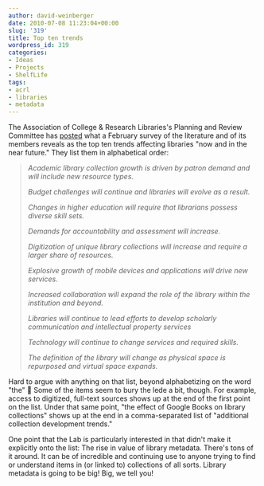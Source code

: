 ```yaml
---
author: david-weinberger
date: 2010-07-08 11:23:04+00:00
slug: '319'
title: Top ten trends
wordpress_id: 319
categories:
- Ideas
- Projects
- ShelfLife
tags:
- acrl
- libraries
- metadata
---
```


The Association of College & Research Libraries's Planning and Review Committee has [posted](http://crln.acrl.org/content/71/6/286.short) what a February survey of the literature and of its members reveals as the top ten trends affecting libraries "now and in the near future." They list them in alphabetical order:

> _Academic library collection growth is driven by patron demand and will include new resource types._
>
> _Budget challenges will continue and libraries will evolve as a result._
>
>_Changes in higher education will require that librarians possess diverse skill sets._
>
>_Demands for accountability and assessment will increase._
>
>_Digitization of unique library collections will increase and require a larger share of resources._
>
>_Explosive growth of mobile devices and applications will drive new services._
>
>_Increased collaboration will expand the role of the library within the institution and beyond._
>
>_Libraries will continue to lead efforts to develop scholarly communication and intellectual property services_
>
>_Technology will continue to change services and required skills._
>
>_The definition of the library will change as physical space is repurposed and virtual space expands._

Hard to argue with anything on that list, beyond alphabetizing on the word "the" 🙂 Some of the items seem to bury the lede a bit, though. For example, access to digitized, full-text sources shows up at the end of the first point on the list. Under that same point, "the effect of Google Books on library collections" shows up at the end in a comma-separated list of "additional collection development trends."

One point that the Lab is particularly interested in that didn't make it explicitly onto the list:  The rise in value of library metadata. There's tons of it around. It can be of incredible and continuing use to anyone trying to find or understand items in (or linked to) collections of all sorts. Library metadata is going to be big! Big, we tell you!
